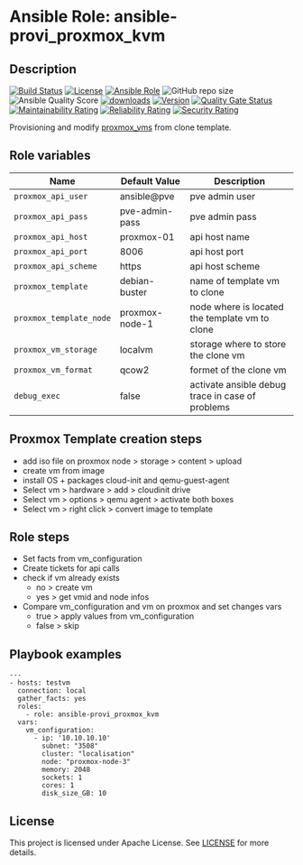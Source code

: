 # Ansible Role: ansible-provi_proxmox_kvm

## Description

[![Build Status](https://travis-ci.com/lotusnoir/ansible-provi_proxmox_kvm.svg?branch=master?style=flat)](https://travis-ci.com/lotusnoir/ansible-provi_proxmox_kvm)
[![License](https://img.shields.io/badge/license-Apache--2.0-brightgreen?style=flat)](https://opensource.org/licenses/Apache-2.0)
[![Ansible Role](https://img.shields.io/badge/galaxy-provi_proxmox_kvm-purple?style=flat)](https://galaxy.ansible.com/lotusnoir/provi_proxmox_kvm)
![GitHub repo size](https://img.shields.io/github/repo-size/lotusnoir/ansible-provi_proxmox_kvm?color=orange&style=flat)
![Ansible Quality Score](https://img.shields.io/ansible/quality/52300)
[![downloads](https://img.shields.io/ansible/role/d/52300)](https://galaxy.ansible.com/lotusnoir/provi_proxmox_kvm)
[![Version](https://img.shields.io/github/release/lotusnoir/ansible-provi_proxmox_kvm.svg)](https://github.com/lotusnoir/ansible-provi_proxmox_kvm/releases/)
[![Quality Gate Status](https://sonarcloud.io/api/project_badges/measure?project=lotusnoir_ansible-provi_proxmox_kvm&metric=alert_status)](https://sonarcloud.io/dashboard?id=lotusnoir_ansible-provi_proxmox_kvm)
[![Maintainability Rating](https://sonarcloud.io/api/project_badges/measure?project=lotusnoir_ansible-provi_proxmox_kvm&metric=sqale_rating)](https://sonarcloud.io/dashboard?id=lotusnoir_ansible-provi_proxmox_kvm)
[![Reliability Rating](https://sonarcloud.io/api/project_badges/measure?project=lotusnoir_ansible-provi_proxmox_kvm&metric=reliability_rating)](https://sonarcloud.io/dashboard?id=lotusnoir_ansible-provi_proxmox_kvm)
[![Security Rating](https://sonarcloud.io/api/project_badges/measure?project=lotusnoir_ansible-provi_proxmox_kvm&metric=security_rating)](https://sonarcloud.io/dashboard?id=lotusnoir_ansible-provi_proxmox_kvm)

Provisioning and modify [proxmox_vms](https://www.proxmox.com/en/) from clone template.

## Role variables

| Name                    | Default Value  | Description                        |
| ----------------------- | -------------- | -----------------------------------|
| `proxmox_api_user`      | ansible@pve    | pve admin user |
| `proxmox_api_pass`      | pve-admin-pass | pve admin pass |
| `proxmox_api_host`      | proxmox-01     | api host name |
| `proxmox_api_port`      | 8006           | api host port |
| `proxmox_api_scheme`    | https          | api host scheme |
| `proxmox_template`      | debian-buster  | name of template vm to clone |
| `proxmox_template_node` | proxmox-node-1 | node where is located the template vm to clone|
| `proxmox_vm_storage`    | localvm        | storage where to store the clone vm |
| `proxmox_vm_format`     | qcow2          | formet of the clone vm |
| `debug_exec`            | false          | activate ansible debug trace in case of problems |


## Proxmox Template creation steps

- add iso file on proxmox
node > storage > content > upload
- create vm from image
- install OS + packages cloud-init and qemu-guest-agent
- Select vm > hardware > add > cloudinit drive
- Select vm > options > qemu agent > activate both boxes
- Select vm > right click > convert image to template

## Role steps

- Set facts from vm_configuration
- Create tickets for api calls
- check if vm already exists
  - no > create vm
  - yes > get vmid and node infos
- Compare vm_configuration and vm on proxmox and set changes vars
     - true > apply values from vm_configuration
     - false > skip


## Playbook examples

	---
	- hosts: testvm
      connection: local
	  gather_facts: yes
	  roles:
	    - role: ansible-provi_proxmox_kvm
      vars:
        vm_configuration:
          - ip: '10.10.10.10'
            subnet: "3508"
            cluster: "localisation"
            node: "proxmox-node-3"
            memory: 2048
            sockets: 1
            cores: 1
            disk_size_GB: 10

## License

This project is licensed under Apache License. See [LICENSE](/LICENSE) for more details.
